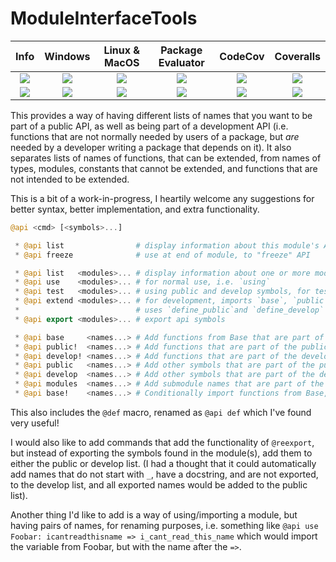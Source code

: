 # ModuleInterfaceTools

| **Info** | **Windows** | **Linux & MacOS** | **Package Evaluator** | **CodeCov** | **Coveralls** |
|:------------------:|:------------------:|:---------------------:|:-----------------:|:---------------------:|:-----------------:|
| [![][license-img]][license-url] | [![][app-s-img]][app-s-url] | [![][travis-s-img]][travis-url] | [![][pkg-s-img]][pkg-s-url] | [![][codecov-img]][codecov-url] | [![][coverall-s-img]][coverall-s-url]
| [![][gitter-img]][gitter-url] | [![][app-m-img]][app-m-url] | [![][travis-m-img]][travis-url] | [![][pkg-m-img]][pkg-m-url] | [![][codecov-img]][codecov-url] | [![][coverall-m-img]][coverall-m-url]

[license-img]:  http://img.shields.io/badge/license-MIT-brightgreen.svg?style=flat
[license-url]:  LICENSE.md

[gitter-img]:   https://badges.gitter.im/Join%20Chat.svg
[gitter-url]:   https://gitter.im/JuliaString/Lobby?utm_source=badge&utm_medium=badge&utm_campaign=pr-badge

[travis-url]:   https://travis-ci.org/JuliaString/ModuleInterfaceTools.jl
[travis-s-img]: https://travis-ci.org/JuliaString/ModuleInterfaceTools.jl.svg
[travis-m-img]: https://travis-ci.org/JuliaString/ModuleInterfaceTools.jl.svg?branch=master

[app-s-url]:    https://ci.appveyor.com/project/ScottPJones/moduleinterfacetools-jl
[app-m-url]:    https://ci.appveyor.com/project/ScottPJones/moduleinterfacetools-jl/branch/master
[app-s-img]:    https://ci.appveyor.com/api/projects/status/x13gh7y6id3fbmke?svg=true
[app-m-img]:    https://ci.appveyor.com/api/projects/status/x13gh7y6id3fbmke/branch/master?svg=true

[pkg-s-url]:    http://pkg.julialang.org/detail/ModuleInterfaceTools
[pkg-m-url]:    http://pkg.julialang.org/detail/ModuleInterfaceTools
[pkg-s-img]:    http://pkg.julialang.org/badges/ModuleInterfaceTools_0.6.svg
[pkg-m-img]:    http://pkg.julialang.org/badges/ModuleInterfaceTools_0.7.svg

[codecov-url]:  https://codecov.io/gh/JuliaString/ModuleInterfaceTools.jl
[codecov-img]:  https://codecov.io/gh/JuliaString/ModuleInterfaceTools.jl/branch/master/graph/badge.svg

[coverall-s-url]: https://coveralls.io/github/JuliaString/ModuleInterfaceTools.jl
[coverall-m-url]: https://coveralls.io/github/JuliaString/ModuleInterfaceTools.jl?branch=master
[coverall-s-img]: https://coveralls.io/repos/github/JuliaString/ModuleInterfaceTools.jl/badge.svg
[coverall-m-img]: https://coveralls.io/repos/github/JuliaString/ModuleInterfaceTools.jl/badge.svg?branch=master

This provides a way of having different lists of names that you want to be part of a public API,
as well as being part of a development API (i.e. functions that are not normally needed by users of a package, but *are* needed by a developer writing a package that depends on it).
It also separates lists of names of functions, that can be extended, from names of types, modules, constants that cannot be extended, and functions that are not intended to be extended.

This is a bit of a work-in-progress, I heartily welcome any suggestions for better syntax, better implementation, and extra functionality.

```julia
@api <cmd> [<symbols>...]

 * @api list                # display information about this module's API
 * @api freeze              # use at end of module, to "freeze" API

 * @api list   <modules>... # display information about one or more modules' API
 * @api use    <modules>... # for normal use, i.e. `using`
 * @api test   <modules>... # using public and develop symbols, for testing purposes
 * @api extend <modules>... # for development, imports `base`, `public`, and `develop` lists,
 *                          # uses `define_public`and `define_develop` lists
 * @api export <modules>... # export api symbols

 * @api base     <names...> # Add functions from Base that are part of the API
 * @api public!  <names...> # Add functions that are part of the public API
 * @api develop! <names...> # Add functions that are part of the development API
 * @api public   <names...> # Add other symbols that are part of the public API (structs, consts)
 * @api develop  <names...> # Add other symbols that are part of the development API
 * @api modules  <names...> # Add submodule names that are part of the API
 * @api base!    <names...> # Conditionally import functions from Base, or define them
```

This also includes the `@def` macro, renamed as `@api def` which I've found very useful!

I would also like to add commands that add the functionality of `@reexport`,
but instead of exporting the symbols found in the module(s), add them to either the public
or develop list. (I had a thought that it could automatically add names that do not start with `_`,
have a docstring, and are not exported, to the develop list, and all exported names would be added to the public list).

Another thing I'd like to add is a way of using/importing a module, but having pairs of names, for renaming purposes, i.e. something like `@api use Foobar: icantreadthisname => i_cant_read_this_name`
which would import the variable from Foobar, but with the name after the `=>`.

